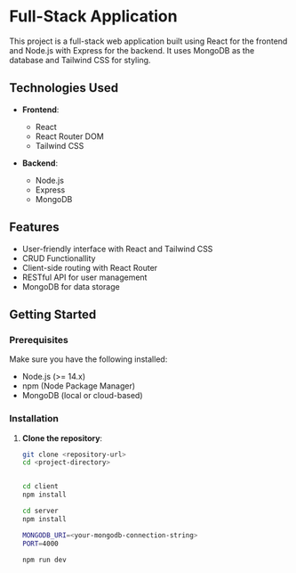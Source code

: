 # Full-Stack Application

This project is a full-stack web application built using React for the frontend and Node.js with Express for the backend. It uses MongoDB as the database and Tailwind CSS for styling. 

## Technologies Used

- **Frontend**: 
  - React
  - React Router DOM
  - Tailwind CSS

- **Backend**: 
  - Node.js
  - Express
  - MongoDB

## Features

- User-friendly interface with React and Tailwind CSS
- CRUD Functionallity
- Client-side routing with React Router
- RESTful API for user management
- MongoDB for data storage

## Getting Started

### Prerequisites

Make sure you have the following installed:

- Node.js (>= 14.x)
- npm (Node Package Manager)
- MongoDB (local or cloud-based)

### Installation

1. **Clone the repository**:
   ```bash
   git clone <repository-url>
   cd <project-directory>


   cd client
   npm install

   cd server
   npm install

   MONGODB_URI=<your-mongodb-connection-string>
   PORT=4000

   npm run dev
